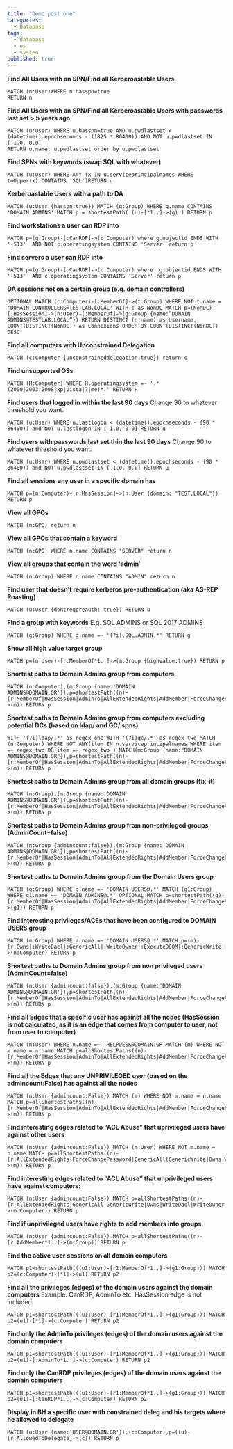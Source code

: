 ```yaml
---
title: "Demo post one"
categories:
  - Database
tags:
  - database
  - os
  - system
published: true
---
```



**Find All Users with an SPN/Find all Kerberoastable Users**
```
MATCH (n:User)WHERE n.hasspn=true
RETURN n
```


**Find All Users with an SPN/Find all Kerberoastable Users with passwords last set > 5 years ago**
```
MATCH (u:User) WHERE u.hasspn=true AND u.pwdlastset < (datetime().epochseconds - (1825 * 86400)) AND NOT u.pwdlastset IN [-1.0, 0.0]
RETURN u.name, u.pwdlastset order by u.pwdlastset
```


**Find SPNs with keywords (swap SQL with whatever)**
```
MATCH (u:User) WHERE ANY (x IN u.serviceprincipalnames WHERE toUpper(x) CONTAINS 'SQL')RETURN u
```


**Kerberoastable Users with a path to DA**
```
MATCH (u:User {hasspn:true}) MATCH (g:Group) WHERE g.name CONTAINS 'DOMAIN ADMINS' MATCH p = shortestPath( (u)-[*1..]->(g) ) RETURN p
```


**Find workstations a user can RDP into**
```
MATCH p=(g:Group)-[:CanRDP]->(c:Computer) where g.objectid ENDS WITH '-513'  AND NOT c.operatingsystem CONTAINS 'Server' return p
```


**Find servers a user can RDP into**
```
MATCH p=(g:Group)-[:CanRDP]->(c:Computer) where  g.objectid ENDS WITH '-513'  AND c.operatingsystem CONTAINS 'Server' return p   
```


**DA sessions not on a certain group (e.g. domain controllers)**
```
OPTIONAL MATCH (c:Computer)-[:MemberOf]->(t:Group) WHERE NOT t.name = 'DOMAIN CONTROLLERS@TESTLAB.LOCAL' WITH c as NonDC MATCH p=(NonDC)-[:HasSession]->(n:User)-[:MemberOf]->(g:Group {name:”DOMAIN ADMINS@TESTLAB.LOCAL”}) RETURN DISTINCT (n.name) as Username, COUNT(DISTINCT(NonDC)) as Connexions ORDER BY COUNT(DISTINCT(NonDC)) DESC
```


**Find all computers with Unconstrained Delegation**
```
MATCH (c:Computer {unconstraineddelegation:true}) return c
```


**Find unsupported OSs**
```
MATCH (H:Computer) WHERE H.operatingsystem =~ '.*(2000|2003|2008|xp|vista|7|me)*.' RETURN H
```


**Find users that logged in within the last 90 days**
Change 90 to whatever threshold you want.         
```
MATCH (u:User) WHERE u.lastlogon < (datetime().epochseconds - (90 * 86400)) and NOT u.lastlogon IN [-1.0, 0.0] RETURN u
```


**Find users with passwords last set thin the last 90 days**
Change 90 to whatever threshold you want.
```
MATCH (u:User) WHERE u.pwdlastset < (datetime().epochseconds - (90 * 86400)) and NOT u.pwdlastset IN [-1.0, 0.0] RETURN u
```


**Find all sessions any user in a specific domain has**
```
MATCH p=(m:Computer)-[r:HasSession]->(n:User {domain: "TEST.LOCAL"}) RETURN p
```


**View all GPOs**
```
MATCH (n:GPO) return n
```


**View all GPOs that contain a keyword**
```
MATCH (n:GPO) WHERE n.name CONTAINS "SERVER" return n
```


**View all groups that contain the word ‘admin’**
```
MATCH (n:Group) WHERE n.name CONTAINS "ADMIN" return n
```


**Find user that doesn’t require kerberos pre-authentication (aka AS-REP Roasting)**
```
MATCH (u:User {dontreqpreauth: true}) RETURN u
```


**Find a group with keywords**
E.g. SQL ADMINS or SQL 2017 ADMINS      
```
MATCH (g:Group) WHERE g.name =~ '(?i).SQL.ADMIN.*' RETURN g
```


**Show all high value target group**
```
MATCH p=(n:User)-[r:MemberOf*1..]->(m:Group {highvalue:true}) RETURN p
```


**Shortest paths to Domain Admins group from computers**
```
MATCH (n:Computer),(m:Group {name:'DOMAIN ADMINS@DOMAIN.GR'}),p=shortestPath((n)-[r:MemberOf|HasSession|AdminTo|AllExtendedRights|AddMember|ForceChangePassword|GenericAll|GenericWrite|Owns|WriteDacl|WriteOwner|CanRDP|ExecuteDCOM|AllowedToDelegate|ReadLAPSPassword|Contains|GpLink|AddAllowedToAct|AllowedToAct*1..]->(m)) RETURN p
```


**Shortest paths to Domain Admins group from computers excluding potential DCs (based on ldap/ and GC/ spns)**
```
WITH '(?i)ldap/.*' as regex_one WITH '(?i)gc/.*' as regex_two MATCH (n:Computer) WHERE NOT ANY(item IN n.serviceprincipalnames WHERE item =~ regex_two OR item =~ regex_two ) MATCH(m:Group {name:"DOMAIN ADMINS@DOMAIN.GR"}),p=shortestPath((n)-[r:MemberOf|HasSession|AdminTo|AllExtendedRights|AddMember|ForceChangePassword|GenericAll|GenericWrite|Owns|WriteDacl|WriteOwner|CanRDP|ExecuteDCOM|AllowedToDelegate|ReadLAPSPassword|Contains|GpLink|AddAllowedToAct|AllowedToAct*1..]->(m)) RETURN p
```


**Shortest paths to Domain Admins group from all domain groups (fix-it)**
```
MATCH (n:Group),(m:Group {name:'DOMAIN ADMINS@DOMAIN.GR'}),p=shortestPath((n)-[r:MemberOf|HasSession|AdminTo|AllExtendedRights|AddMember|ForceChangePassword|GenericAll|GenericWrite|Owns|WriteDacl|WriteOwner|CanRDP|ExecuteDCOM|AllowedToDelegate|ReadLAPSPassword|Contains|GpLink|AddAllowedToAct|AllowedToAct*1..]->(m)) RETURN p
```


**Shortest paths to Domain Admins group from non-privileged groups (AdminCount=false)**
```
MATCH (n:Group {admincount:false}),(m:Group {name:'DOMAIN ADMINS@DOMAIN.GR'}),p=shortestPath((n)-[r:MemberOf|HasSession|AdminTo|AllExtendedRights|AddMember|ForceChangePassword|GenericAll|GenericWrite|Owns|WriteDacl|WriteOwner|CanRDP|ExecuteDCOM|AllowedToDelegate|ReadLAPSPassword|Contains|GpLink|AddAllowedToAct|AllowedToAct*1..]->(m)) RETURN p
```


**Shortest paths to Domain Admins group from the Domain Users group**
```
MATCH (g:Group) WHERE g.name =~ 'DOMAIN USERS@.*' MATCH (g1:Group) WHERE g1.name =~ 'DOMAIN ADMINS@.*' OPTIONAL MATCH p=shortestPath((g)-[r:MemberOf|HasSession|AdminTo|AllExtendedRights|AddMember|ForceChangePassword|GenericAll|GenericWrite|Owns|WriteDacl|WriteOwner|CanRDP|ExecuteDCOM|AllowedToDelegate|ReadLAPSPassword|Contains|GpLink|AddAllowedToAct|AllowedToAct|SQLAdmin*1..]->(g1)) RETURN p
```


**Find interesting privileges/ACEs that have been configured to DOMAIN USERS group**
```
MATCH (m:Group) WHERE m.name =~ 'DOMAIN USERS@.*' MATCH p=(m)-[r:Owns|:WriteDacl|:GenericAll|:WriteOwner|:ExecuteDCOM|:GenericWrite|:AllowedToDelegate|:ForceChangePassword]->(n:Computer) RETURN p
```


**Shortest paths to Domain Admins group from non privileged users (AdminCount=false)**
```
MATCH (n:User {admincount:false}),(m:Group {name:'DOMAIN ADMINS@DOMAIN.GR'}),p=shortestPath((n)-[r:MemberOf|HasSession|AdminTo|AllExtendedRights|AddMember|ForceChangePassword|GenericAll|GenericWrite|Owns|WriteDacl|WriteOwner|CanRDP|ExecuteDCOM|AllowedToDelegate|ReadLAPSPassword|Contains|GpLink|AddAllowedToAct|AllowedToAct*1..]->(m)) RETURN p
```


**Find all Edges that a specific user has against all the nodes (HasSession is not calculated, as it is an edge that comes from computer to user, not from user to computer)**
```
MATCH (n:User) WHERE n.name =~ 'HELPDESK@DOMAIN.GR'MATCH (m) WHERE NOT m.name = n.name MATCH p=allShortestPaths((n)-[r:MemberOf|HasSession|AdminTo|AllExtendedRights|AddMember|ForceChangePassword|GenericAll|GenericWrite|Owns|WriteDacl|WriteOwner|CanRDP|ExecuteDCOM|AllowedToDelegate|ReadLAPSPassword|Contains|GpLink|AddAllowedToAct|AllowedToAct|SQLAdmin*1..]->(m)) RETURN p
```


**Find all the Edges that any UNPRIVILEGED user (based on the admincount:False) has against all the nodes**
```
MATCH (n:User {admincount:False}) MATCH (m) WHERE NOT m.name = n.name MATCH p=allShortestPaths((n)-[r:MemberOf|HasSession|AdminTo|AllExtendedRights|AddMember|ForceChangePassword|GenericAll|GenericWrite|Owns|WriteDacl|WriteOwner|CanRDP|ExecuteDCOM|AllowedToDelegate|ReadLAPSPassword|Contains|GpLink|AddAllowedToAct|AllowedToAct|SQLAdmin*1..]->(m)) RETURN p
```


**Find interesting edges related to “ACL Abuse” that uprivileged users have against other users**
```
MATCH (n:User {admincount:False}) MATCH (m:User) WHERE NOT m.name = n.name MATCH p=allShortestPaths((n)-[r:AllExtendedRights|ForceChangePassword|GenericAll|GenericWrite|Owns|WriteDacl|WriteOwner*1..]->(m)) RETURN p
```


**Find interesting edges related to “ACL Abuse” that unprivileged users have against computers:**
```
MATCH (n:User {admincount:False}) MATCH p=allShortestPaths((n)-[r:AllExtendedRights|GenericAll|GenericWrite|Owns|WriteDacl|WriteOwner|AdminTo|CanRDP|ExecuteDCOM|ForceChangePassword*1..]->(m:Computer)) RETURN p
```


**Find if unprivileged users have rights to add members into groups**
```
MATCH (n:User {admincount:False}) MATCH p=allShortestPaths((n)-[r:AddMember*1..]->(m:Group)) RETURN p
```


**Find the active user sessions on all domain computers**
```
MATCH p1=shortestPath(((u1:User)-[r1:MemberOf*1..]->(g1:Group))) MATCH p2=(c:Computer)-[*1]->(u1) RETURN p2
```


**Find all the privileges (edges) of the domain users against the domain computers**
Example: CanRDP, AdminTo etc. HasSession edge is not included.            
```
MATCH p1=shortestPath(((u1:User)-[r1:MemberOf*1..]->(g1:Group))) MATCH p2=(u1)-[*1]->(c:Computer) RETURN p2
```


**Find only the AdminTo privileges (edges) of the domain users against the domain computers**
```
MATCH p1=shortestPath(((u1:User)-[r1:MemberOf*1..]->(g1:Group))) MATCH p2=(u1)-[:AdminTo*1..]->(c:Computer) RETURN p2
```


**Find only the CanRDP privileges (edges) of the domain users against the domain computers**
```
MATCH p1=shortestPath(((u1:User)-[r1:MemberOf*1..]->(g1:Group))) MATCH p2=(u1)-[:CanRDP*1..]->(c:Computer) RETURN p2
```


**Display in BH a specific user with constrained deleg and his targets where he allowed to delegate**
```
MATCH (u:User {name:'USER@DOMAIN.GR'}),(c:Computer),p=((u)-[r:AllowedToDelegate]->(c)) RETURN p
```
